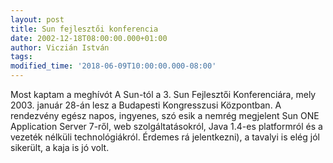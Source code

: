 ```yaml
---
layout: post
title: Sun fejlesztői konferencia
date: 2002-12-18T08:00:00.000+01:00
author: Viczián István
tags:
modified_time: '2018-06-09T10:00:00.000-08:00'
---
```


Most kaptam a meghívót A Sun-tól a 3. Sun Fejlesztői Konferenciára,
mely 2003. január 28-án lesz a Budapesti Kongresszusi Központban. A
rendezvény egész napos, ingyenes, szó esik a nemrég megjelent Sun ONE
Application Server 7-ről, web szolgáltatásokról, Java 1.4-es platformról
és a vezeték nélküli technológiákról. Érdemes rá
jelentkezni), a tavalyi is elég jól sikerült, a kaja is jó volt.
